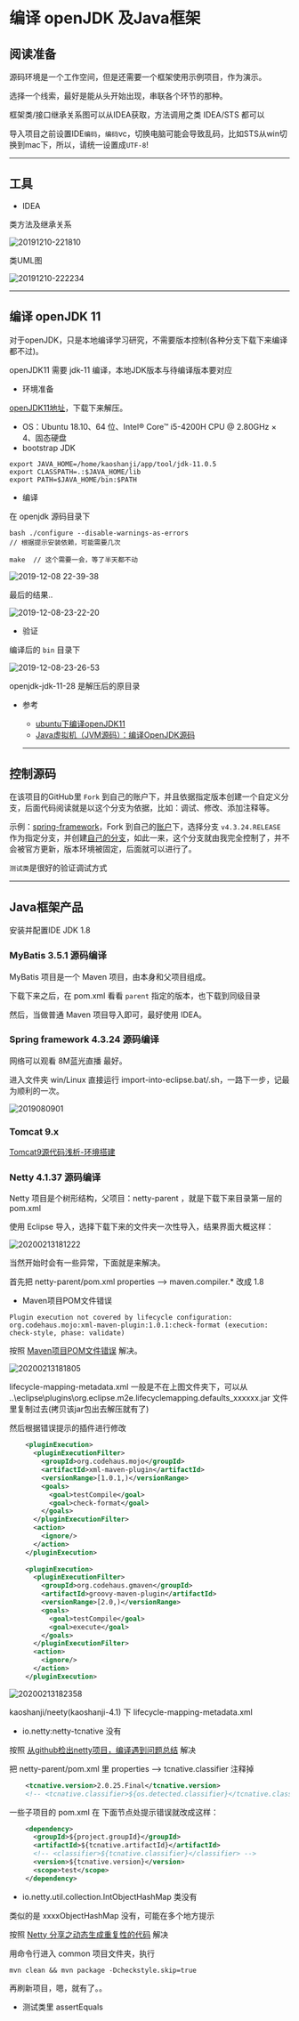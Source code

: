#   编译 openJDK 及Java框架

##  阅读准备

源码环境是一个工作空间，但是还需要一个框架使用示例项目，作为演示。

选择一个线索，最好是能从头开始出现，串联各个环节的那种。

框架类/接口继承关系图可以从IDEA获取，方法调用之类 IDEA/STS 都可以

导入项目之前设置IDE`编码`，`编码`vc，切换电脑可能会导致乱码，比如STS从win切换到mac下，所以，请统一设置成`UTF-8`!

----

##  工具

- IDEA

类方法及继承关系

![20191210-221810](image/20191210-221810.png)

类UML图

![20191210-222234](image/20191210-222234.png)

----

##  编译 openJDK 11

对于openJDK，只是本地编译学习研究，不需要版本控制(各种分支下载下来编译都不过)。

openJDK11 需要 jdk-11 编译，本地JDK版本与待编译版本要对应

-   环境准备

[openJDK11地址](https://github.com/unofficial-openjdk/openjdk/archive/jdk-11+28.tar.gz)，下载下来解压。

-   OS：Ubuntu 18.10、64 位、Intel® Core™ i5-4200H CPU @ 2.80GHz × 4、固态硬盘
-   bootstrap JDK

```
export JAVA_HOME=/home/kaoshanji/app/tool/jdk-11.0.5
export CLASSPATH=.:$JAVA_HOME/lib
export PATH=$JAVA_HOME/bin:$PATH
```

-   编译

在 openjdk 源码目录下
```
bash ./configure --disable-warnings-as-errors
// 根据提示安装依赖，可能需要几次

make  // 这个需要一会，等了半天都不动

```

![2019-12-08 22-39-38](image/2019-12-08-22-39-38.png)

最后的结果..

![2019-12-08-23-22-20](image/2019-12-08-23-22-20.png)

-   验证

编译后的 `bin` 目录下

![2019-12-08-23-26-53](image/2019-12-08-23-26-53.png)

openjdk-jdk-11-28 是解压后的原目录

-   参考
    -   [ubuntu下编译openJDK11](https://blog.csdn.net/sjhuangx/article/details/95247836)
    -   [Java虚拟机（JVM源码）：编译OpenJDK源码](https://blog.csdn.net/wd2014610/article/details/81664062)

    ----

##  控制源码

在该项目的GitHub里 `Fork` 到自己的账户下，并且依据指定版本创建一个自定义分支，后面代码阅读就是以这个分支为依据，比如：调试、修改、添加注释等。

示例：[spring-framework](https://github.com/spring-projects/spring-framework)，Fork 到自己的[账户](https://github.com/kaoshanji/spring-framework)下，选择分支 `v4.3.24.RELEASE` 作为指定分支，并创建[自己的分支](https://github.com/kaoshanji/spring-framework/tree/kaoshanji-4.3.24)，如此一来，这个分支就由我完全控制了，并不会被官方更新，版本环境被固定，后面就可以进行了。

`测试类`是很好的验证调试方式

----

##  Java框架产品

安装并配置IDE JDK 1.8

### MyBatis 3.5.1 源码编译

MyBatis 项目是一个 Maven 项目，由本身和父项目组成。

下载下来之后，在 pom.xml 看看 `parent` 指定的版本，也下载到同级目录

然后，当做普通 Maven 项目导入即可，最好使用 IDEA。

### Spring framework 4.3.24 源码编译

网络可以观看 8M蓝光直播 最好。

进入文件夹 win/Linux 直接运行 import-into-eclipse.bat/.sh，一路下一步，记最为顺利的一次。

![2019080901](image/2019080901.png)

### Tomcat  9.x

[Tomcat9源代码浅析-环境搭建](https://blog.csdn.net/daiwuliang/article/details/101674451)

### Netty 4.1.37  源码编译

Netty 项目是个树形结构，父项目：netty-parent ，就是下载下来目录第一层的 pom.xml 

使用 Eclipse 导入，选择下载下来的文件夹一次性导入，结果界面大概这样：

![20200213181222](image/20200213181222.png)

当然开始时会有一些异常，下面就是来解决。

首先把 netty-parent/pom.xml properties --> maven.compiler.* 改成 1.8

-   Maven项目POM文件错误

```
Plugin execution not covered by lifecycle configuration: org.codehaus.mojo:xml-maven-plugin:1.0.1:check-format (execution: check-style, phase: validate)
```

按照 [Maven项目POM文件错误](https://www.cnblogs.com/AmilyLin/p/amilyLin.html) 解决。

![20200213181805](image/20200213181805.png)

lifecycle-mapping-metadata.xml 一般是不在上图文件夹下，可以从 ..\eclipse\plugins\org.eclipse.m2e.lifecyclemapping.defaults_xxxxxx.jar  文件里复制过去(拷贝该jar包出去解压就有了)

然后根据错误提示的插件进行修改

``` xml
	<pluginExecution>
      <pluginExecutionFilter>
        <groupId>org.codehaus.mojo</groupId>
        <artifactId>xml-maven-plugin</artifactId>
        <versionRange>[1.0.1,)</versionRange>
        <goals>
          <goal>testCompile</goal>
          <goal>check-format</goal>
        </goals>
      </pluginExecutionFilter>
      <action>
        <ignore/>
      </action>
    </pluginExecution>
	
	<pluginExecution>
      <pluginExecutionFilter>
        <groupId>org.codehaus.gmaven</groupId>
        <artifactId>groovy-maven-plugin</artifactId>
        <versionRange>[2.0,)</versionRange>
        <goals>
          <goal>testCompile</goal>
          <goal>execute</goal>
        </goals>
      </pluginExecutionFilter>
      <action>
        <ignore/>
      </action>
    </pluginExecution>
```

![20200213182358](image/20200213182358.png)

kaoshanji/neety(kaoshanji-4.1) 下 lifecycle-mapping-metadata.xml

-   io.netty:netty-tcnative 没有

按照 [从github检出netty项目，编译遇到问题总结](https://www.iteye.com/blog/donald-draper-2382829) 解决

把 netty-parent/pom.xml 里 properties --> tcnative.classifier 注释掉

```xml
    <tcnative.version>2.0.25.Final</tcnative.version>
    <!-- <tcnative.classifier>${os.detected.classifier}</tcnative.classifier> -->
```

一些子项目的 pom.xml 在 下面节点处提示错误就改成这样：

``` xml
    <dependency>
      <groupId>${project.groupId}</groupId>
      <artifactId>${tcnative.artifactId}</artifactId>
      <!-- <classifier>${tcnative.classifier}</classifier> -->
      <version>${tcnative.version}</version>
      <scope>test</scope>
    </dependency>
```

-   io.netty.util.collection.IntObjectHashMap 类没有

类似的是 xxxxObjectHashMap 没有，可能在多个地方提示

按照 [Netty 分享之动态生成重复性的代码](https://www.jianshu.com/p/9160684f134b) 解决

用命令行进入 common 项目文件夹，执行

```base
mvn clean && mvn package -Dcheckstyle.skip=true
```

再刷新项目，嗯，就有了。。

-   测试类里 assertEquals 


